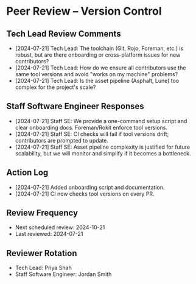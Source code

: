 # Peer Review – Version Control

## Tech Lead Review Comments
- [2024-07-21] Tech Lead: The toolchain (Git, Rojo, Foreman, etc.) is robust, but are there onboarding or cross-platform issues for new contributors?
- [2024-07-21] Tech Lead: How do we ensure all contributors use the same tool versions and avoid "works on my machine" problems?
- [2024-07-21] Tech Lead: Is the asset pipeline (Asphalt, Lune) too complex for the project's scale?

## Staff Software Engineer Responses
- [2024-07-21] Staff SE: We provide a one-command setup script and clear onboarding docs. Foreman/Rokit enforce tool versions.
- [2024-07-21] Staff SE: CI checks will fail if tool versions drift; contributors are prompted to update.
- [2024-07-21] Staff SE: Asset pipeline complexity is justified for future scalability, but we will monitor and simplify if it becomes a bottleneck.

## Action Log
- [2024-07-21] Added onboarding script and documentation.
- [2024-07-21] CI now checks tool versions on every PR.

## Review Frequency
- Next scheduled review: 2024-10-21
- Last reviewed: 2024-07-21

## Reviewer Rotation
- Tech Lead: Priya Shah
- Staff Software Engineer: Jordan Smith 